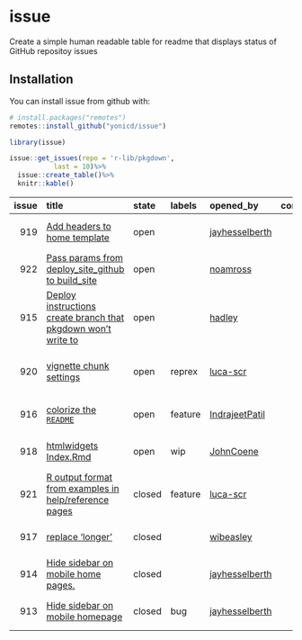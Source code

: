 
<!-- README.md is generated from README.Rmd. Please edit that file -->

# issue

Create a simple human readable table for readme that displays status of
GitHub repositoy issues

## Installation

You can install issue from github with:

``` r
# install.packages("remotes")
remotes::install_github("yonicd/issue")
```

``` r
library(issue)
```

``` r
issue::get_issues(repo = 'r-lib/pkgdown',
           last = 10)%>%
  issue::create_table()%>%
  knitr::kable()
```

| issue | title                                                                                                        | state  | labels  | opened\_by                                          | comments | comments\_users                                                                                                                                                                                                                 | assigned\_to | created             | updated             | closed              |
| ----: | :----------------------------------------------------------------------------------------------------------- | :----- | :------ | :-------------------------------------------------- | -------: | :------------------------------------------------------------------------------------------------------------------------------------------------------------------------------------------------------------------------------ | :----------- | :------------------ | :------------------ | :------------------ |
|   919 | [Add headers to home template](https://github.com/r-lib/pkgdown/issues/919)                                  | open   |         | [jayhesselberth](https://github.com/jayhesselberth) |        1 | <span title="aaa">[jayhesselberth](https://github.com/jayhesselberth)</span>                                                                                                                                                                           |              | 2018-11-24 21:51:52 | 2018-12-01 13:35:41 | NA                  |
|   922 | [Pass params from deploy\_site\_github to build\_site](https://github.com/r-lib/pkgdown/issues/922)          | open   |         | [noamross](https://github.com/noamross)             |        0 |                                                                                                                                                                                                                                 |              | 2018-11-29 11:56:16 | 2018-11-29 11:56:16 | NA                  |
|   915 | [Deploy instructions create branch that pkgdown won’t write to](https://github.com/r-lib/pkgdown/issues/915) | open   |         | [hadley](https://github.com/hadley)                 |        2 | [hadley](https://github.com/hadley), [jayhesselberth](https://github.com/jayhesselberth)                                                                                                                                        |              | 2018-11-22 16:15:06 | 2018-11-28 11:57:15 | NA                  |
|   920 | [vignette chunk settings](https://github.com/r-lib/pkgdown/issues/920)                                       | open   | reprex  | [luca-scr](https://github.com/luca-scr)             |        4 | [jayhesselberth](https://github.com/jayhesselberth), [luca-scr](https://github.com/luca-scr), [jayhesselberth](https://github.com/jayhesselberth), [luca-scr](https://github.com/luca-scr)                                      |              | 2018-11-26 08:05:44 | 2018-11-26 22:01:13 | NA                  |
|   916 | [colorize the `README`](https://github.com/r-lib/pkgdown/issues/916)                                         | open   | feature | [IndrajeetPatil](https://github.com/IndrajeetPatil) |        0 |                                                                                                                                                                                                                                 |              | 2018-11-22 17:36:29 | 2018-11-26 18:33:07 | NA                  |
|   918 | [htmlwidgets Index.Rmd](https://github.com/r-lib/pkgdown/issues/918)                                         | open   | wip     | [JohnCoene](https://github.com/JohnCoene)           |        1 | [jayhesselberth](https://github.com/jayhesselberth)                                                                                                                                                                             |              | 2018-11-24 20:34:22 | 2018-11-26 14:08:24 | NA                  |
|   921 | [R output format from examples in help/reference pages](https://github.com/r-lib/pkgdown/issues/921)         | closed | feature | [luca-scr](https://github.com/luca-scr)             |        5 | [jayhesselberth](https://github.com/jayhesselberth), [luca-scr](https://github.com/luca-scr), [jayhesselberth](https://github.com/jayhesselberth), [hadley](https://github.com/hadley), [luca-scr](https://github.com/luca-scr) |              | 2018-11-26 08:12:40 | 2018-11-28 11:42:50 | 2018-11-28 11:42:50 |
|   917 | [replace ‘longer’](https://github.com/r-lib/pkgdown/issues/917)                                              | closed |         | [wibeasley](https://github.com/wibeasley)           |        0 |                                                                                                                                                                                                                                 |              | 2018-11-23 04:41:27 | 2018-11-23 14:12:40 | 2018-11-23 14:12:39 |
|   914 | [Hide sidebar on mobile home pages.](https://github.com/r-lib/pkgdown/issues/914)                            | closed |         | [jayhesselberth](https://github.com/jayhesselberth) |        0 |                                                                                                                                                                                                                                 |              | 2018-11-22 15:43:52 | 2018-11-22 18:37:09 | 2018-11-22 15:55:54 |
|   913 | [Hide sidebar on mobile homepage](https://github.com/r-lib/pkgdown/issues/913)                               | closed | bug     | [jayhesselberth](https://github.com/jayhesselberth) |        2 | [hadley](https://github.com/hadley), [jayhesselberth](https://github.com/jayhesselberth)                                                                                                                                        |              | 2018-11-21 20:14:57 | 2018-11-22 15:55:54 | 2018-11-22 15:55:54 |
